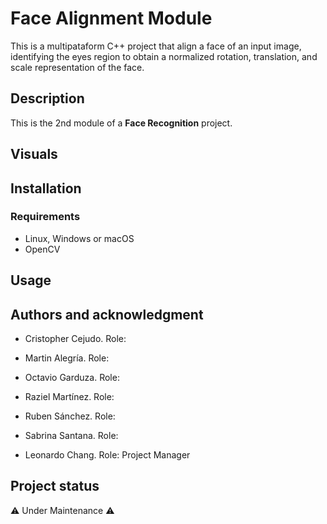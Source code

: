 # Face Alignment Module

This is a multipataform C++ project that align a face of an input image, identifying the eyes region to obtain a normalized rotation, translation, and scale representation of the face.

## Description 

This is the 2nd module of a **Face Recognition** project.

## Visuals

## Installation 
### Requirements
* Linux, Windows or macOS
* OpenCV

## Usage

## Authors and acknowledgment
* Cristopher Cejudo. Role:
* Martin Alegría. Role:
* Octavio Garduza. Role:
* Raziel Martínez. Role:
* Ruben Sánchez. Role:
* Sabrina Santana. Role:

* Leonardo Chang. Role: Project Manager

## Project status
⚠️ Under Maintenance ⚠️
